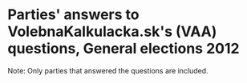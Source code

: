 # Parties' answers to VolebnaKalkulacka.sk's (VAA) questions, General elections 2012

Note: Only parties that answered the questions are included.
